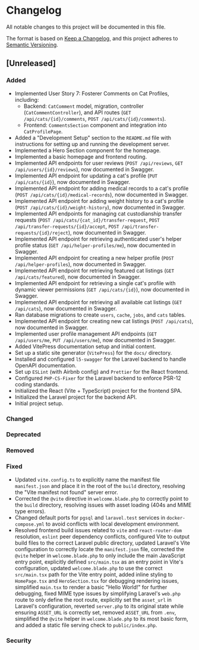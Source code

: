 # Changelog

All notable changes to this project will be documented in this file.

The format is based on [Keep a Changelog](https://keepachangelog.com/en/1.0.0/),
and this project adheres to [Semantic Versioning](https://semver.org/spec/v2.0.0.html).

## [Unreleased]

### Added
- Implemented User Story 7: Fosterer Comments on Cat Profiles, including:
  - Backend: `CatComment` model, migration, controller (`CatCommentController`), and API routes (`GET /api/cats/{id}/comments`, `POST /api/cats/{id}/comments`).
  - Frontend: `CommentsSection` component and integration into `CatProfilePage`.
- Added a "Development Setup" section to the `README.md` file with instructions for setting up and running the development server.
- Implemented a Hero Section component for the homepage.
- Implemented a basic homepage and frontend routing.
- Implemented API endpoints for user reviews (`POST /api/reviews`, `GET /api/users/{id}/reviews`), now documented in Swagger.
- Implemented API endpoint for updating a cat's profile (`PUT /api/cats/{id}`), now documented in Swagger.
- Implemented API endpoint for adding medical records to a cat's profile (`POST /api/cats/{id}/medical-records`), now documented in Swagger.
- Implemented API endpoint for adding weight history to a cat's profile (`POST /api/cats/{id}/weight-history`), now documented in Swagger.
- Implemented API endpoints for managing cat custodianship transfer requests (`POST /api/cats/{cat_id}/transfer-request`, `POST /api/transfer-requests/{id}/accept`, `POST /api/transfer-requests/{id}/reject`), now documented in Swagger.
- Implemented API endpoint for retrieving authenticated user's helper profile status (`GET /api/helper-profiles/me`), now documented in Swagger.
- Implemented API endpoint for creating a new helper profile (`POST /api/helper-profiles`), now documented in Swagger.
- Implemented API endpoint for retrieving featured cat listings (`GET /api/cats/featured`), now documented in Swagger.
- Implemented API endpoint for retrieving a single cat's profile with dynamic viewer permissions (`GET /api/cats/{id}`), now documented in Swagger.
- Implemented API endpoint for retrieving all available cat listings (`GET /api/cats`), now documented in Swagger.
- Ran database migrations to create `users`, `cache`, `jobs`, and `cats` tables.
- Implemented API endpoint for creating new cat listings (`POST /api/cats`), now documented in Swagger.
- Implemented user profile management API endpoints (`GET /api/users/me`, `PUT /api/users/me`), now documented in Swagger.
- Added VitePress documentation setup and initial content.
- Set up a static site generator (`VitePress`) for the `docs/` directory.
- Installed and configured `l5-swagger` for the Laravel backend to handle OpenAPI documentation.
- Set up `ESLint` (with Airbnb config) and `Prettier` for the React frontend.
- Configured `PHP-CS-Fixer` for the Laravel backend to enforce PSR-12 coding standards.
- Initialized the React (Vite + TypeScript) project for the frontend SPA.
- Initialized the Laravel project for the backend API.
- Initial project setup.

### Changed

### Deprecated

### Removed

### Fixed
- Updated `vite.config.ts` to explicitly name the manifest file `manifest.json` and place it in the root of the `build` directory, resolving the "Vite manifest not found" server error.
- Corrected the `@vite` directive in `welcome.blade.php` to correctly point to the `build` directory, resolving issues with asset loading (404s and MIME type errors).
- Changed default ports for `pgsql` and `laravel.test` services in `docker-compose.yml` to avoid conflicts with local development environment.
- Resolved frontend build issues related to `vite` and `react-router-dom` resolution, `eslint` peer dependency conflicts, configured Vite to output build files to the correct Laravel public directory, updated Laravel's Vite configuration to correctly locate the `manifest.json` file, corrected the `@vite` helper in `welcome.blade.php` to only include the main JavaScript entry point, explicitly defined `src/main.tsx` as an entry point in Vite's configuration, updated `welcome.blade.php` to use the correct `src/main.tsx` path for the Vite entry point, added inline styling to `HomePage.tsx` and `HeroSection.tsx` for debugging rendering issues, simplified `main.tsx` to render a basic "Hello World!" for further debugging, fixed MIME type issues by simplifying Laravel's `web.php` route to only define the root route, explicitly set the `asset_url` in Laravel's configuration, reverted `server.php` to its original state while ensuring `ASSET_URL` is correctly set, removed `ASSET_URL` from `.env`, simplified the `@vite` helper in `welcome.blade.php` to its most basic form, and added a static file serving check to `public/index.php`.








### Security
